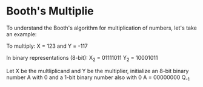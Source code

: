 # Booth's Multiplie

To understand the Booth's algorithm for multiplication of numbers, let's take an example:

To multiply: 
	X = 123 and Y = -117

In binary representations (8-bit):
	X<sub>2</sub> = 01111011
	Y<sub>2</sub> = 10001011

Let X be the multliplicand and Y be the multiplier, initialize an 8-bit binary number A with 0
and a 1-bit binary number also with 0
	A = 00000000
	Q<sub>-1</sub>



